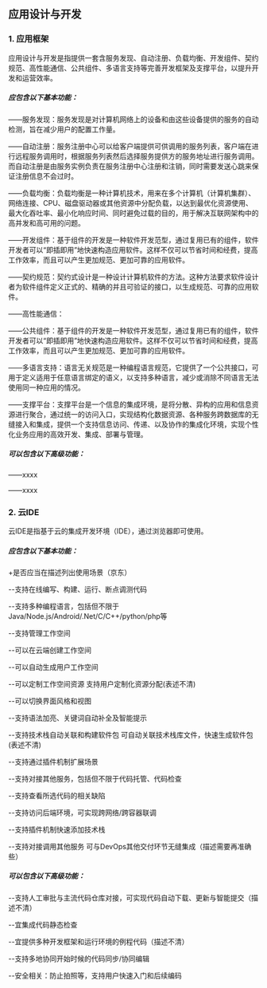 ## 应用设计与开发

### 1. 应用框架

应用设计与开发是指提供一套含服务发现、自动注册、负载均衡、开发组件、契约规范、高性能通信、公共组件、多语言支持等完善开发框架及支撑平台，以提升开发和运营效率。

##### 应包含以下基本功能：

——服务发现：服务发现是对计算机网络上的设备和由这些设备提供的服务的自动检测，旨在减少用户的配置工作量。

——自动注册：服务注册中心可以给客户端提供可供调用的服务列表，客户端在进行远程服务调用时，根据服务列表然后选择服务提供方的服务地址进行服务调用。而自动注册是由服务实例负责在服务注册中心注册和注销，同时需要发送心跳来保证注册信息不会过时。

——负载均衡：负载均衡是一种计算机技术，用来在多个计算机（计算机集群）、网络连接、CPU、磁盘驱动器或其他资源中分配负载，以达到最优化资源使用、最大化吞吐率、最小化响应时间、同时避免过载的目的，用于解决互联网架构中的高并发和高可用的问题。

——开发组件：基于组件的开发是一种软件开发范型，通过复用已有的组件，软件开发者可以“即插即用”地快速构造应用软件。这样不仅可以节省时间和经费，提高工作效率，而且可以产生更加规范、更加可靠的应用软件。

——契约规范：契约式设计是一种设计计算机软件的方法。这种方法要求软件设计者为软件组件定义正式的、精确的并且可验证的接口，以生成规范、可靠的应用软件。

——高性能通信：

——公共组件：基于组件的开发是一种软件开发范型，通过复用已有的组件，软件开发者可以“即插即用”地快速构造应用软件。这样不仅可以节省时间和经费，提高工作效率，而且可以产生更加规范、更加可靠的应用软件。

——多语言支持：语言无关规范是一种编程语言规范，它提供了一个公共接口，可用于定义适用于任意语言绑定的语义，以支持多种语言，减少或消除不同语言无法使用同一种应用的情况。

——支撑平台：支撑平台是一个信息的集成环境，是将分散、异构的应用和信息资源进行聚合，通过统一的访问入口，实现结构化数据资源、各种服务跨数据库的无缝接入和集成，提供一个支持信息访问、传递、以及协作的集成化环境，实现个性化业务应用的高效开发、集成、部署与管理。

##### 可以包含以下高级功能：

——xxxx

——xxxx

### 2. 云IDE

云IDE是指基于云的集成开发环境（IDE），通过浏览器即可使用。

##### 应包含以下基本功能：

+是否应当在描述列出使用场景（京东）

--支持在线编写、构建、运行、断点调测代码

--支持多种编程语言，包括但不限于Java/Node.js/Android/.Net/C/C++/python/php等

--支持管理工作空间

--可以在云端创建工作空间

--可以自动生成用户工作空间

--可以定制工作空间资源 支持用户定制化资源分配(表述不清)

--可以切换界面风格和视图

--支持语法加亮、关键词自动补全及智能提示

--支持技术栈自动关联和构建软件包 可自动关联技术栈库文件，快速生成软件包(表述不清)

--支持通过插件机制扩展场景

--支持对接其他服务，包括但不限于代码托管、代码检查

--支持查看所选代码的相关缺陷

--支持访问后端环境，可实现跨网络/跨容器联调

--支持插件机制快速添加技术栈

--支持对接调用其他服务 可与DevOps其他交付环节无缝集成（描述需要再准确些）

##### 可以包含以下高级功能：

--支持人工审批与主流代码仓库对接，可实现代码自动下载、更新与智能提交（描述不清）

--宜集成代码静态检查

--宜提供多种开发框架和运行环境的例程代码（描述不清）

--支持多地协同开始时候的代码同步/协同编辑

--安全相关：防止拍照等，支持用户快速入门和后续编码


